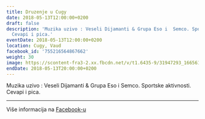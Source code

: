 ```yaml
---
title: Druzenje u Cugy
date: 2018-05-13T12:00:00+0200
draft: false
description: 'Muzika uzivo : Veseli Dijamanti & Grupa Eso i  Semco. Sportske aktivnosti.
  Cevapi i pica.'
eventDate: 2018-05-13T12:00:00+0200
location: Cugy, Vaud
facebook_id: '755216564867662'
weight: 30
image: https://scontent-fra3-2.xx.fbcdn.net/v/t1.6435-9/31947293_1665614486867697_1159691004425535488_n.jpg?_nc_cat=104&ccb=1-7&_nc_sid=9e60e4&_nc_ohc=khgIcvebf4sQ7kNvwHHTSln&_nc_oc=AdnmzMgGBxXbT30ue3Jf8lEeZKdaox-BdvJGasm1UhYMZu9Nv1UJku5FGpyTe4H4ppg&_nc_zt=23&_nc_ht=scontent-fra3-2.xx&edm=ABTKTjYEAAAA&_nc_gid=LkhrzC9t8SpQu3K-uySxzA&oh=00_AfTw_23V5ZtRxPoPMXagV6AuWOGtoEtJVirSER6L7w4EeA&oe=689C039A
endDate: 2018-05-13T20:00:00+0200
---
```


Muzika uzivo : Veseli Dijamanti & Grupa Eso i  Semco. Sportske aktivnosti. Cevapi i pica.

---

Više informacija na [Facebook-u](https://facebook.com/events/755216564867662)